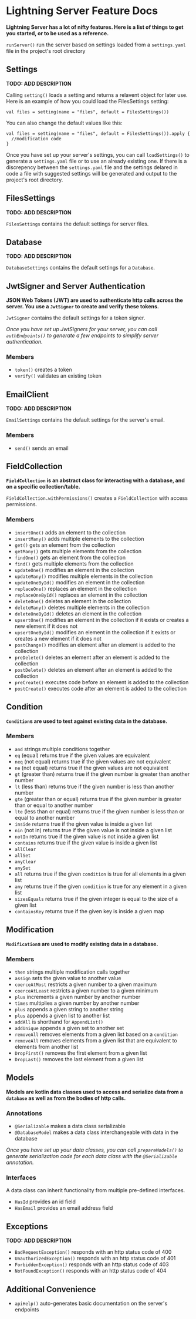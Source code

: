 # Lightning Server Feature Docs

**Lightning Server has a lot of nifty features. Here is a list of things to get you started, or to be used as a reference.**

`runServer()` run the server based on settings loaded from a `settings.yaml` file in the project's root directory

## Settings

**TODO: ADD DESCRIPTION**

Calling `setting()` loads a setting and returns a relavent object for later use. Here is an example of how you could load the FilesSettings setting:

<pre><code>val files = setting(name = "files", default = FilesSettings())</code></pre>

You can also change the default values like this:

<pre><code>val files = setting(name = "files", default = FilesSettings()).apply {
  //modification code
}</code></pre>

Once you have set up your server's settings, you can call `loadSettings()` to generate a `settings.yaml` file or to use an already existing one. If there is a discrepency between the `settings.yaml` file and the settings delared in code a file with suggested settings will be generated and output to the project's root directory.

## FilesSettings

**TODO: ADD DESCRIPTION**

`FilesSettings` contains the default settings for server files.

## Database

**TODO: ADD DESCRIPTION**

`DatabaseSettings` contains the default settings for a `Database`.

## JwtSigner and Server Authentication

**JSON Web Tokens (JWT) are used to authenticate http calls across the server. You use a `JwtSigner` to create and verify these tokens.**

`JwtSigner` contains the default settings for a token signer.

*Once you have set up JwtSigners for your server, you can call `authEndpoints()` to generate a few endpoints to simplify server authentication.*

### Members

- `token()` creates a token
- `verify()` validates an existing token

## EmailClient

**TODO: ADD DESCRIPTION**

`EmailSettings` contains the default settings for the server's email.

### Members

- `send()` sends an email

## FieldCollection

**`FieldCollection` is an abstract class for interacting with a database, and on a specific collection/table.**

`FieldCollection.withPermissions()` creates a `FieldCollection` with access permissions.

### Members

- `insertOne()` adds an element to the collection
- `insertMany()` adds multiple elements to the collection
- `get()` gets an element from the collection
- `getMany()` gets multiple elements from the collection
- `findOne()` gets an element from the collection
- `find()` gets multiple elements from the collection
- `updateOne()` modifies an element in the collection
- `updateMany()` modifies multiple elements in the collection
- `updateOneById()` modifies an element in the collection
- `replaceOne()` replaces an element in the collection
- `replaceOneById()` replaces an element in the collection
- `deleteOne()` deletes an element in the collection
- `deleteMany()` deletes multiple elements in the collection
- `deleteOneById()` deletes an element in the collection
- `upsertOne()` modifies an element in the collection if it exists or creates a new element if it does not
- `upsertOneById()` modifies an element in the collection if it exists or creates a new element if it does not
- `postChange()` modifies an element after an element is added to the collection
- `preDelete()` deletes an element after an element is added to the collection
- `postDelete()` deletes an element after an element is added to the collection
- `preCreate()` executes code before an element is added to the collection
- `postCreate()` executes code after an element is added to the collection

## Condition

**`Condition`s are used to test against existing data in the database.**

### Members

- `and` strings multiple conditions together
- `eq` (equal) returns true if the given values are equivalent
- `neq` (not equal) returns true if the given values are not equivalent
- `ne` (not equal) returns true if the given values are not equivalent
- `gt` (greater than) returns true if the given number is greater than another number
- `lt` (less than) returns true if the given number is less than another number
- `gte` (greater than or equal) returns true if the given number is greater than or equal to another number
- `lte` (less than or equal) returns true if the given number is less than or equal to another number
- `inside` returns true if the given value is inside a given list
- `nin` (not in) returns true if the given value is not inside a given list
- `notIn` returns true if the given value is not inside a given list
- `contains` returns true if the given value is inside a given list
- `allClear`
- `allSet`
- `anyClear`
- `anySet`
- `all` returns true if the given `condition` is true for all elements in a given list
- `any` returns true if the given `condition` is true for any element in a given list
- `sizesEquals` returns true if the given integer is equal to the size of a given list
- `containsKey` returns true if the given key is inside a given map

## Modification

**`Modification`s are used to modify existing data in a database.**

### Members

- `then` strings multiple modification calls together
- `assign` sets the given value to another value
- `coerceAtMost` restricts a given number to a given maximum
- `coerceAtLeast` restricts a given number to a given minimum
- `plus` increments a given number by another number
- `times` multiplies a given number by another number
- `plus` appends a given string to another string
- `plus` appends a given list to another list
- `addAll` is shorthand for `AppendList()`
- `addUnique` appends a given set to another set
- `removeAll` removes elements from a given list based on a `condition`
- `removeAll` removes elements from a given list that are equivalent to elements from another list
- `DropFirst()` removes the first element from a given list
- `DropLast()` removes the last element from a given list

## Models

**Models are kotlin data classes used to access and serialize data from a `database` as well as from the bodies of http calls.**

### Annotations

- `@Serializable` makes a data class serializable
- `@DatabaseModel` makes a data class interchangeable with data in the database

*Once you have set up your data classes, you can call `prepareModels()` to generate serialization code for each data class with the `@Serializable` annotation.*

### Interfaces

A data class can inherit functionality from multiple pre-defined interfaces.

- `HasId` provides an id field
- `HasEmail` provides an email address field

## Exceptions

**TODO: ADD DESCRIPTION**

- `BadRequestException()` responds with an http status code of 400
- `UnauthorizedException()` responds with an http status code of 401
- `ForbiddenException()` responds with an http status code of 403
- `NotFoundException()` responds with an http status code of 404

## Additional Convenience

- `apiHelp()` auto-generates basic documentation on the server's endpoints
